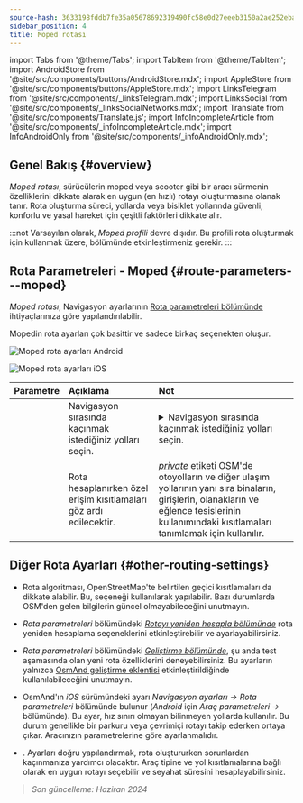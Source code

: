 ```yaml
---
source-hash: 3633198fddb7fe35a05678692319490fc58e0d27eeeb3150a2ae252eba8bd136
sidebar_position: 4
title: Moped rotası
---
```

import Tabs from '@theme/Tabs';
import TabItem from '@theme/TabItem';
import AndroidStore from '@site/src/components/buttons/AndroidStore.mdx';
import AppleStore from '@site/src/components/buttons/AppleStore.mdx';
import LinksTelegram from '@site/src/components/_linksTelegram.mdx';
import LinksSocial from '@site/src/components/_linksSocialNetworks.mdx';
import Translate from '@site/src/components/Translate.js';
import InfoIncompleteArticle from '@site/src/components/_infoIncompleteArticle.mdx';
import InfoAndroidOnly from '@site/src/components/_infoAndroidOnly.mdx';



## Genel Bakış {#overview}

*Moped rotası*, sürücülerin moped veya scooter gibi bir aracı sürmenin özelliklerini dikkate alarak en uygun (en hızlı) rotayı oluşturmasına olanak tanır. Rota oluşturma süreci, yollarda veya bisiklet yollarında güvenli, konforlu ve yasal hareket için çeşitli faktörleri dikkate alır.

:::not
Varsayılan olarak, *Moped profili* devre dışıdır. Bu profili rota oluşturmak için kullanmak üzere, *<Translate android="true" ids="shared_string_menu,shared_string_settings,application_profiles"/>* bölümünde etkinleştirmeniz gerekir.
:::


## Rota Parametreleri - Moped {#route-parameters---moped}

*Moped rotası*, Navigasyon ayarlarının [Rota parametreleri bölümünde](../guidance/navigation-settings.md#route-parameters) ihtiyaçlarınıza göre yapılandırılabilir.

Mopedin rota ayarları çok basittir ve sadece birkaç seçenekten oluşur.

<Tabs groupId="operating-systems" queryString="current-os">

<TabItem value="android" label="Android">

![Moped rota ayarları Android](@site/static/img/navigation/routing/moped_routing_andr.png)

</TabItem>

<TabItem value="ios" label="iOS">

![Moped rota ayarları iOS](@site/static/img/navigation/routing/moped_routing_ios.png)

</TabItem>

</Tabs>

| Parametre | Açıklama | Not |
|:------------|:---------------|:---------------|
| *<Translate android="true" ids="impassable_road"/>* | Navigasyon sırasında kaçınmak istediğiniz yolları seçin. | <details><summary> Navigasyon sırasında kaçınmak istediğiniz yolları seçin. </summary>![Yollardan kaçın Android](@site/static/img/navigation/routing/avoid_moped_android.png) </details> | Harita üzerinde bir yol [seçebilir](../../map/map-context-menu/#avoid-road) veya listeden yol türlerini seçebilirsiniz: <ul><li>[<Translate android="true" ids="routing_attr_avoid_ferries_name"/>](https://wiki.openstreetmap.org/wiki/Ferries) (araçları su kütleleri üzerinden taşıyan bir su taşımacılığı türü)</li></ul>|
| *<Translate android="true" ids="routing_attr_allow_private_name"/>* | Rota hesaplanırken özel erişim kısıtlamaları göz ardı edilecektir. | *[private](https://wiki.openstreetmap.org/wiki/Key:access)* etiketi OSM'de otoyolların ve diğer ulaşım yollarının yanı sıra binaların, girişlerin, olanakların ve eğlence tesislerinin kullanımındaki kısıtlamaları tanımlamak için kullanılır. |


## Diğer Rota Ayarları {#other-routing-settings}

- Rota algoritması, OpenStreetMap'te belirtilen geçici kısıtlamaları da dikkate alabilir. Bu, *[<Translate android="true" ids="temporary_conditional_routing"/>](../routing/osmand-routing.md#consider-temporary-limitations)* seçeneği kullanılarak yapılabilir. Bazı durumlarda OSM'den gelen bilgilerin güncel olmayabileceğini unutmayın.

- *Rota parametreleri* bölümündeki [*Rotayı yeniden hesapla bölümünde*](../../navigation/guidance/navigation-settings.md#recalculate-route) rota yeniden hesaplama seçeneklerini etkinleştirebilir ve ayarlayabilirsiniz.

- *Rota parametreleri* bölümündeki [*Geliştirme bölümünde*](../guidance/navigation-settings.md#development-settings), şu anda test aşamasında olan yeni rota özelliklerini deneyebilirsiniz. Bu ayarların yalnızca [OsmAnd geliştirme eklentisi](../../plugins/development.md) etkinleştirildiğinde kullanılabileceğini unutmayın.

- OsmAnd'ın *iOS* sürümündeki *[<Translate ios="true" ids="road_speeds"/>](../guidance/navigation-settings.md#road-speeds)* ayarı *Navigasyon ayarları → Rota parametreleri* bölümünde bulunur (*Android* için *Araç parametreleri → [<Translate android="true" ids="default_speed_setting_title"/>](../guidance/navigation-settings.md#default-speed--road-speeds)* bölümünde). Bu ayar, hız sınırı olmayan bilinmeyen yollarda kullanılır. Bu durum genellikle bir parkuru veya çevrimiçi rotayı takip ederken ortaya çıkar. Aracınızın parametrelerine göre ayarlanmalıdır.

- *[<Translate ios="true" ids="vehicle_parameters"/>](../guidance/navigation-settings.md#vehicle-parameters)*. Ayarları doğru yapılandırmak, rota oluştururken sorunlardan kaçınmanıza yardımcı olacaktır. Araç tipine ve yol kısıtlamalarına bağlı olarak en uygun rotayı seçebilir ve seyahat süresini hesaplayabilirsiniz.

> *Son güncelleme: Haziran 2024*